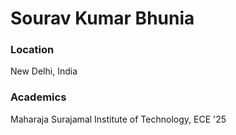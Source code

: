 # Sourav Kumar Bhunia

### Location
New Delhi, India

### Academics
Maharaja Surajamal Institute of Technology, ECE '25
